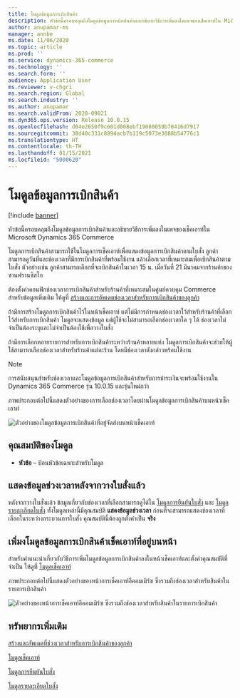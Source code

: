 ```yaml
---
title: โมดูลข้อมูลการเบิกสินค้า
description: หัวข้อนี้ครอบคลุมถึงโมดูลข้อมูลการเบิกสินค้าและอธิบายวิธีการเพิ่มลงในเพจของเช็คเอาท์ใน Microsoft Dynamics 365 Commerce
author: anupamar-ms
manager: annbe
ms.date: 11/06/2020
ms.topic: article
ms.prod: ''
ms.service: dynamics-365-commerce
ms.technology: ''
ms.search.form: ''
audience: Application User
ms.reviewer: v-chgri
ms.search.region: Global
ms.search.industry: ''
ms.author: anupamar
ms.search.validFrom: 2020-09021
ms.dyn365.ops.version: Release 10.0.15
ms.openlocfilehash: d04e2650f9c601d008ebf19080059b70416d7917
ms.sourcegitcommit: 38d40c331c8894acb7b119c5073e3088b54776c1
ms.translationtype: HT
ms.contentlocale: th-TH
ms.lasthandoff: 01/15/2021
ms.locfileid: "5000620"
---
```

# <a name="pickup-information-module"></a>โมดูลข้อมูลการเบิกสินค้า

[!include [banner](includes/banner.md)]

หัวข้อนี้ครอบคลุมถึงโมดูลข้อมูลการเบิกสินค้าและอธิบายวิธีการเพิ่มลงในเพจของเช็คเอาท์ใน Microsoft Dynamics 365 Commerce

โมดูลการเบิกสินค้าสามารถใช้ในโมดูลการเช็คเอาท์เพื่อแสดงข้อมูลการเบิกสินค้าตามใบสั่ง ลูกค้าสามารถดูวันที่และช่องเวลาที่มีการเบิกสินค้าที่พร้อมใช้งาน แล้วเลือกเวลาที่เหมาะสมเพื่อเบิกสินค้าตามใบสั่ง ตัวอย่างเช่น ลูกค้าสามารถเลือกที่จะเบิกสินค้าในเวลา 15 น. เมื่อวันที่ 21 มีนาคมจากร้านค้าของซานฟรานซิสโก

ต้องตั้งค่าคอนฟิกช่องเวลาการเบิกสินค้าสำหรับร้านค้าที่เหมาะสมในศูนย์ควบคุม Commerce สำหรับข้อมูลเพิ่มเติม ให้ดูที่ [สร้างและการอัพเดตช่องเวลาสำหรับการเบิกสินค้าของลูกค้า](dev-itpro/pickup-timeslots.md)

ถ้ามีการสร้างโมดูลการเบิกสินค้าไว้ในหน้าเช็คเอาท์ แต่ไม่มีการกำหนดช่องเวลาไว้สำหรับร้านค้าที่เลือกไว้สำหรับการเบิกสินค้า โมดูลจะแสดงข้อมูล แต่ผู้ใช้จะไม่สามารถเลือกช่องเวลาใด ๆ ได้ ช่องเวลาไม่จำเป็นต้องระบุและไม่จำเป็นต้องใช้เพื่อวางใบสั่ง

ถ้ามีการเลือกหลายรายการสำหรับการเบิกสินค้าระหว่างร้านค้าหลายแห่ง โมดูลการเบิกสินค้าจะช่วยให้ผู้ใช้สามารถเลือกช่องเวลาสำหรับร้านค้าแต่ละร้าน โดยมีช่องเวลาดังกล่าวพร้อมใช้งาน

> [!NOTE]
> การสนับสนุนสำหรับช่องเวลาและโมดูลข้อมูลการเบิกสินค้าสำหรับการชำระเงินจะพร้อมใช้งานใน Dynamics 365 Commerce รุ่น 10.0.15 และรุ่นใหม่กว่า

ภาพประกอบต่อไปนี้แสดงตัวอย่างของการเลือกช่องเวลาโดยผ่านโมดูลข้อมูลการเบิกสินค้าบนหน้าเช็คเอาท์

![ตัวอย่างของโมดูลข้อมูลการเบิกสินค้าที่อยู่จัดส่งบนหน้าเช็คเอาท์](./dev-itpro/media/Curbside_timeslot_eCommerce.PNG)

## <a name="module-properties"></a>คุณสมบัติของโมดูล

- **หัวข้อ** – ป้อนหัวข้อเฉพาะสำหรับโมดูล

## <a name="show-time-slot-information-after-an-order-is-placed"></a>แสดงข้อมูลช่วงเวลาหลังจากวางใบสั่งแล้ว

หลังจากวางใบสั่งแล้ว ข้อมูลเกี่ยวกับช่องเวลาที่เลือกสามารถดูได้ใน [โมดูลการยืนยันใบสั่ง](order-confirmation-module.md) และ [โมดูลรายละเอียดใบสั่ง](account-management.md#order-details-page) ทั้งโมดูลเหล่านี้มีคุณสมบัติ **แสดงข้อมูลช่วงเวลา** ก่อนที่จะสามารถแสดงช่องเวลาที่เลือกในระหว่างกระบวนการใบสั่ง คุณสมบัตินี้ต้องถูกตั้งค่าเป็น **จริง**

## <a name="add-a-checkout-pickup-information-module-to-a-page"></a>เพิ่มงโมดูลข้อมูลการเบิกสินค้าเช็คเอาท์ที่อยู่บนหน้า

สำหรับคำแนะนำเกี่ยวกับวิธีการเพิ่มโมดูลข้อมูลการเบิกสินค้าลงในหน้าเช็คเอาท์และตั้งค่าคุณสมบัติที่จำเป็น ให้ดูที่ [โมดูลเช็คเอาท์](add-checkout-module.md)

ภาพประกอบต่อไปนี้แสดงตัวอย่างของหน้าการเช็คเอาท์อีคอมเมิร์ซ ซึ่งรวมถึงช่องเวลาสำหรับสินค้าในรายการเบิกสินค้า

![ตัวอย่างของหน้าการเช็คเอาท์อีคอมเมิร์ซ ซึ่งรวมถึงช่องเวลาสำหรับสินค้าในรายการเบิกสินค้า](./dev-itpro/media/Curbside_timeslot_eCommerce_checkoutsummary.PNG)

## <a name="additional-resources"></a>ทรัพยากรเพิ่มเติม

[สร้างและอัพเดตที่ช่วงเวลาสำหรับการเบิกสินค้าของลูกค้า](dev-itpro/pickup-timeslots.md)

[โมดูลเช็คเอาท์](add-checkout-module.md)

[โมดูลการยืนยันใบสั่ง](order-confirmation-module.md)

[โมดูลรายละเอียดใบสั่ง](account-management.md)
